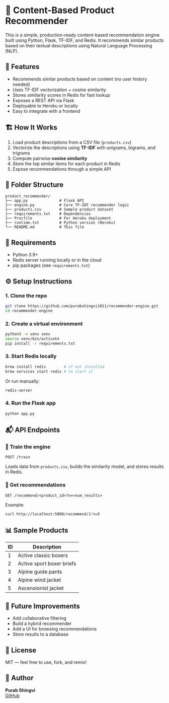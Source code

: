 # 🧠 Content-Based Product Recommender

This is a simple, production-ready content-based recommendation engine built using Python, Flask, TF-IDF, and Redis. It recommends similar products based on their textual descriptions using Natural Language Processing (NLP).

## 🚀 Features

- Recommends similar products based on content (no user history needed)
- Uses TF-IDF vectorization + cosine similarity
- Stores similarity scores in Redis for fast lookup
- Exposes a REST API via Flask
- Deployable to Heroku or locally
- Easy to integrate with a frontend

## 🏗 How It Works

1. Load product descriptions from a CSV file (`products.csv`)
2. Vectorize the descriptions using **TF-IDF** with unigrams, bigrams, and trigrams
3. Compute pairwise **cosine similarity**
4. Store the top similar items for each product in Redis
5. Expose recommendations through a simple API

## 📁 Folder Structure

```
product_recommender/
├── app.py              # Flask API
├── engine.py           # Core TF-IDF recommender logic
├── products.csv        # Sample product dataset
├── requirements.txt    # Dependencies
├── Procfile            # For Heroku deployment
├── runtime.txt         # Python version (Heroku)
└── README.md           # This file
```

## 🔧 Requirements

- Python 3.9+
- Redis server running locally or in the cloud
- pip packages (see `requirements.txt`)

## ⚙️ Setup Instructions

### 1. Clone the repo

```bash
git clone https://github.com/purabshingvi1011/recommender-engine.git
cd recommender-engine
```

### 2. Create a virtual environment

```bash
python3 -m venv venv
source venv/bin/activate
pip install -r requirements.txt
```

### 3. Start Redis locally

```bash
brew install redis        # if not installed
brew services start redis # to start it
```

Or run manually:

```bash
redis-server
```

### 4. Run the Flask app

```bash
python app.py
```

## 📬 API Endpoints

### 🔁 Train the engine

```http
POST /train
```

Loads data from `products.csv`, builds the similarity model, and stores results in Redis.

### 🎯 Get recommendations

```http
GET /recommend/<product_id>?n=<num_results>
```

Example:

```bash
curl http://localhost:5000/recommend/1?n=5
```

## 📊 Sample Products

| ID  | Description                          |
|-----|--------------------------------------|
| 1   | Active classic boxers                |
| 2   | Active sport boxer briefs            |
| 3   | Alpine guide pants                   |
| 4   | Alpine wind jacket                   |
| 5   | Ascensionist jacket                  |

## 🧠 Future Improvements

- Add collaborative filtering
- Build a hybrid recommender
- Add a UI for browsing recommendations
- Store results to a database

## 💬 License

MIT — feel free to use, fork, and remix!

## 👋 Author

**Purab Shingvi**  
[GitHub](https://github.com/purabshingvi1011)
